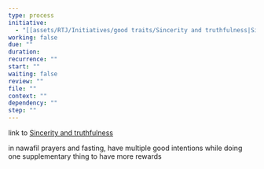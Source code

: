 ```yaml
---
type: process
initiative:
  - "[[assets/RTJ/Initiatives/good traits/Sincerity and truthfulness|Sincerity and truthfulness]]"
working: false
due: ""
duration: 
recurrence: ""
start: ""
waiting: false
review: ""
file: ""
context: ""
dependency: ""
step: ""
---
```


link to [Sincerity and truthfulness](assets/RTJ/Initiatives/good%20traits/Sincerity%20and%20truthfulness.md)

in nawafil prayers and fasting, have multiple good intentions while doing one supplementary thing to have more rewards
